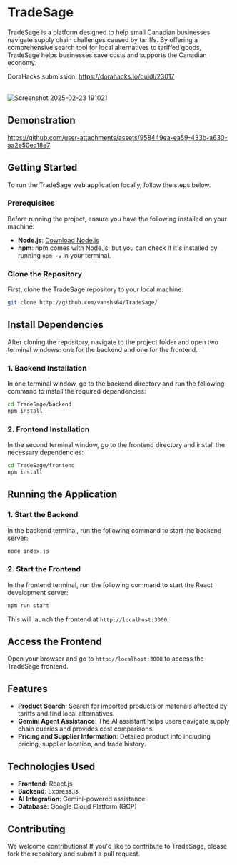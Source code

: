 # TradeSage

TradeSage is a platform designed to help small Canadian businesses navigate supply chain challenges caused by tariffs. By offering a comprehensive search tool for local alternatives to tariffed goods, TradeSage helps businesses save costs and supports the Canadian economy.

DoraHacks submission: https://dorahacks.io/buidl/23017


\
![Screenshot 2025-02-23 191021](https://github.com/user-attachments/assets/abe4e215-e152-4272-95af-fa795de29d95)

## Demonstration
https://github.com/user-attachments/assets/958449ea-ea59-433b-a630-aa2e50ec18e7

## Getting Started

To run the TradeSage web application locally, follow the steps below.

### Prerequisites

Before running the project, ensure you have the following installed on your machine:

- **Node.js**: [Download Node.js](https://nodejs.org/)
- **npm**: npm comes with Node.js, but you can check if it's installed by running `npm -v` in your terminal.

### Clone the Repository

First, clone the TradeSage repository to your local machine:

```bash
git clone http://github.com/vanshs64/TradeSage/
```

## Install Dependencies

After cloning the repository, navigate to the project folder and open two terminal windows: one for the backend and one for the frontend.

### 1. Backend Installation

In one terminal window, go to the backend directory and run the following command to install the required dependencies:

```bash
cd TradeSage/backend
npm install
```

### 2. Frontend Installation

In the second terminal window, go to the frontend directory and install the necessary dependencies:

```bash
cd TradeSage/frontend
npm install
```

## Running the Application

### 1. Start the Backend

In the backend terminal, run the following command to start the backend server:

```bash
node index.js
```
### 2. Start the Frontend

In the frontend terminal, run the following command to start the React development server:

```bash
npm run start
```

This will launch the frontend at `http://localhost:3000`.

## Access the Frontend

Open your browser and go to `http://localhost:3000` to access the TradeSage frontend.

## Features

- **Product Search**: Search for imported products or materials affected by tariffs and find local alternatives.
- **Gemini Agent Assistance**: The AI assistant helps users navigate supply chain queries and provides cost comparisons.
- **Pricing and Supplier Information**: Detailed product info including pricing, supplier location, and trade history.

## Technologies Used

- **Frontend**: React.js
- **Backend**: Express.js
- **AI Integration**: Gemini-powered assistance
- **Database**: Google Cloud Platform (GCP)

## Contributing

We welcome contributions! If you'd like to contribute to TradeSage, please fork the repository and submit a pull request.
